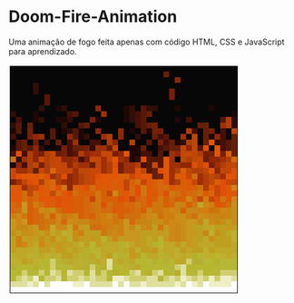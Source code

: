 # Doom-Fire-Animation
Uma animação de fogo feita apenas com código HTML, CSS e JavaScript para aprendizado.

![Doom-Fire-Animation](https://github.com/Mixtli-Botelho/Doom-Fire-Animation/blob/master/Doom-Fire-Animation.gif)
